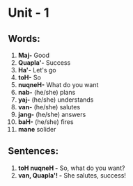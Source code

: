 # Unit - 1

## Words:
1. **Maj-** Good
2. **Quapla'-** Success
3. **Ha'-** Let's go
4. **toH-** So
5. **nuqneH-** What do you want
6. **nab-** (he/she) plans
7. **yaj-** (he/she) understands
8. **van-** (he/she) salutes
9. **jang-** (he/she) answers
10. **baH-** (he/she) fires
11. **mane** solider

## Sentences:
1. **toH nuqneH -** So, what do you want?
2. **van, Quapla'! -** She salutes, success! 